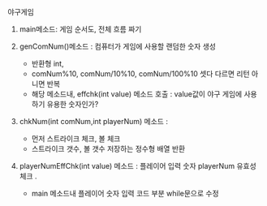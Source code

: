 야구게임

1. main메소드: 게임 순서도, 전체 흐름 짜기

2. genComNum()메소드 : 컴퓨터가 게임에 사용할 랜덤한 숫자 생성
    - 반환형 int, 
    - comNum%10, comNum/10%10, comNum/100%10 셋다 다르면 리턴 아니면 반복
    - 해당 메소드내, effchk(int value) 메소드 호출 : value값이 야구 게임에 사용하기 유용한 숫자인가? 
3. chkNum(int comNum,int playerNum) 메소드 :
    - 먼저 스트라이크 체크, 볼 체크 
    - 스트라이크 갯수, 볼 갯수 저장하는 정수형 배열 반환

4. playerNumEffChk(int value) 메소드 : 플레이어 입력 숫자 playerNum 유효성 체크 . 
    - main 메소드내 플레이어 숫자 입력 코드 부분 while문으로 수정